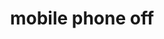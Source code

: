 ---
layout: symbols
title: mobile phone off
emoji: mobile_phone_off
permalink: 📴.html
image: assets/img/3moji/mobile_phone_off.png
---